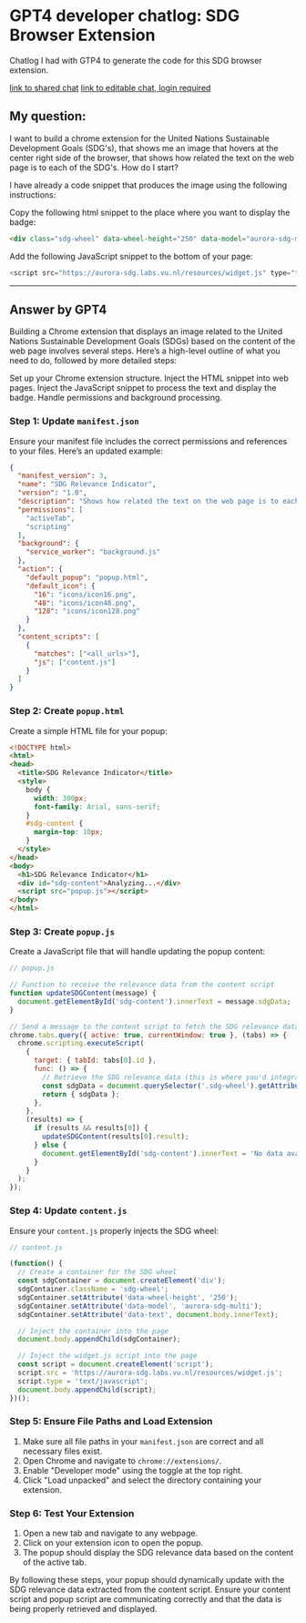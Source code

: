 # GPT4 developer chatlog: SDG Browser Extension
Chatlog I had with GTP4 to generate the code for this SDG browser extension.

[link to shared chat](https://chatgpt.com/share/2525fd28-18da-4be9-9080-05c32c474ace)
[link to editable chat, login required](https://chatgpt.com/c/05684878-ed45-45f4-872b-2e3f479dcfb6)

## My question:

I want to build a chrome extension for the United Nations Sustainable Development Goals (SDG's), that shows me an image that hovers at the center right side of the browser, that shows how related the text on the web page is to each of the SDG's. How do I start?

I have already a code snippet that produces the image using the following instructions:

Copy the following html snippet to the place where you want to display the badge:
```html
<div class="sdg-wheel" data-wheel-height="250" data-model="aurora-sdg-multi" data-text="insert text from webpage here"></div>
```

Add the following JavaScript snippet to the bottom of your page:

```js
<script src="https://aurora-sdg.labs.vu.nl/resources/widget.js" type="text/javascript"></script>
```

---------------

## Answer by GPT4

Building a Chrome extension that displays an image related to the United Nations Sustainable Development Goals (SDGs) based on the content of the web page involves several steps. Here’s a high-level outline of what you need to do, followed by more detailed steps:

Set up your Chrome extension structure.
Inject the HTML snippet into web pages.
Inject the JavaScript snippet to process the text and display the badge.
Handle permissions and background processing.

### Step 1: Update `manifest.json`

Ensure your manifest file includes the correct permissions and references to your files. Here’s an updated example:

```json
{
  "manifest_version": 3,
  "name": "SDG Relevance Indicator",
  "version": "1.0",
  "description": "Shows how related the text on the web page is to each of the SDGs.",
  "permissions": [
    "activeTab",
    "scripting"
  ],
  "background": {
    "service_worker": "background.js"
  },
  "action": {
    "default_popup": "popup.html",
    "default_icon": {
      "16": "icons/icon16.png",
      "48": "icons/icon48.png",
      "128": "icons/icon128.png"
    }
  },
  "content_scripts": [
    {
      "matches": ["<all_urls>"],
      "js": ["content.js"]
    }
  ]
}
```

### Step 2: Create `popup.html`

Create a simple HTML file for your popup:

```html
<!DOCTYPE html>
<html>
<head>
  <title>SDG Relevance Indicator</title>
  <style>
    body {
      width: 300px;
      font-family: Arial, sans-serif;
    }
    #sdg-content {
      margin-top: 10px;
    }
  </style>
</head>
<body>
  <h1>SDG Relevance Indicator</h1>
  <div id="sdg-content">Analyzing...</div>
  <script src="popup.js"></script>
</body>
</html>
```

### Step 3: Create `popup.js`

Create a JavaScript file that will handle updating the popup content:

```javascript
// popup.js

// Function to receive the relevance data from the content script
function updateSDGContent(message) {
  document.getElementById('sdg-content').innerText = message.sdgData;
}

// Send a message to the content script to fetch the SDG relevance data
chrome.tabs.query({ active: true, currentWindow: true }, (tabs) => {
  chrome.scripting.executeScript(
    {
      target: { tabId: tabs[0].id },
      func: () => {
        // Retrieve the SDG relevance data (this is where you'd integrate your logic)
        const sdgData = document.querySelector('.sdg-wheel').getAttribute('data-text');
        return { sdgData };
      },
    },
    (results) => {
      if (results && results[0]) {
        updateSDGContent(results[0].result);
      } else {
        document.getElementById('sdg-content').innerText = 'No data available.';
      }
    }
  );
});
```

### Step 4: Update `content.js`

Ensure your `content.js` properly injects the SDG wheel:

```javascript
// content.js

(function() {
  // Create a container for the SDG wheel
  const sdgContainer = document.createElement('div');
  sdgContainer.className = 'sdg-wheel';
  sdgContainer.setAttribute('data-wheel-height', '250');
  sdgContainer.setAttribute('data-model', 'aurora-sdg-multi');
  sdgContainer.setAttribute('data-text', document.body.innerText);

  // Inject the container into the page
  document.body.appendChild(sdgContainer);

  // Inject the widget.js script into the page
  const script = document.createElement('script');
  script.src = 'https://aurora-sdg.labs.vu.nl/resources/widget.js';
  script.type = 'text/javascript';
  document.body.appendChild(script);
})();
```

### Step 5: Ensure File Paths and Load Extension

1. Make sure all file paths in your `manifest.json` are correct and all necessary files exist.
2. Open Chrome and navigate to `chrome://extensions/`.
3. Enable "Developer mode" using the toggle at the top right.
4. Click "Load unpacked" and select the directory containing your extension.

### Step 6: Test Your Extension

1. Open a new tab and navigate to any webpage.
2. Click on your extension icon to open the popup.
3. The popup should display the SDG relevance data based on the content of the active tab.

By following these steps, your popup should dynamically update with the SDG relevance data extracted from the content script. Ensure your content script and popup script are communicating correctly and that the data is being properly retrieved and displayed.
